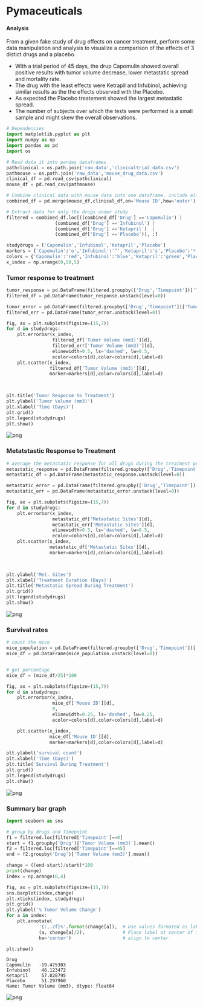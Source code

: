 
# Pymaceuticals

#### Analysis
From a given fake study of drug effects on cancer treatment, perform some data manipulation and analysis to visualize a comparison of the effects of 3 distict drugs and a placebo. 
- With a trial period of 45 days, the drup Capomulin showed overall positive results with tumor volume decrease, lower metastatic spread and mortality rate. 
- The drug with the least effects were Ketrapil and Infubinol, achieving similar results as the the effects observed with the Placebo.
- As expected the Placebo treatement showed the largest metastatic spread.
- The number of subjects over which the tests were performed is a small sample and might skew the overall observations.


```python
# Dependencies
import matplotlib.pyplot as plt
import numpy as np
import pandas as pd
import os
```


```python
# Read data it into pandas dataframes
pathclinical = os.path.join('raw_data','clinicaltrial_data.csv')
pathmouse = os.path.join('raw_data','mouse_drug_data.csv')
clinical_df = pd.read_csv(pathclinical)
mouse_df = pd.read_csv(pathmouse)
```


```python
# Combine clinical data with mouse data into one dataframe. include all rows
combined_df = pd.merge(mouse_df,clinical_df,on='Mouse ID',how='outer')
```


```python
# Extract data for only the drugs under study 
filtered = combined_df.loc[((combined_df['Drug'] =='Capomulin') |
                  (combined_df['Drug'] =='Infubinol') |
                  (combined_df['Drug'] =='Ketapril')  |
                  (combined_df['Drug'] =='Placebo')), :]

studydrugs = ['Capomulin','Infubinol','Ketapril','Placebo']
markers = {'Capomulin':'o','Infubinol':'^','Ketapril':'s','Placebo':'*'}
colors = {'Capomulin':'red','Infubinol':'blue','Ketapril':'green','Placebo':'magenta'}
x_index = np.arange(0,50,5)
```

### Tumor response to treatment


```python
tumor_response = pd.DataFrame(filtered.groupby(['Drug','Timepoint'])['Tumor Volume (mm3)'].mean())
filtered_df = pd.DataFrame(tumor_response.unstack(level=0))

tumor_error = pd.DataFrame(filtered.groupby(['Drug','Timepoint'])['Tumor Volume (mm3)'].sem())
filtered_err = pd.DataFrame(tumor_error.unstack(level=0))

fig, ax = plt.subplots(figsize=(15,7))
for d in studydrugs:
    plt.errorbar(x_index, 
                 filtered_df['Tumor Volume (mm3)'][d], 
                 filtered_err['Tumor Volume (mm3)'][d],
                 elinewidth=0.5, ls='dashed', lw=0.5, 
                 ecolor=colors[d],color=colors[d],label=d)
    plt.scatter(x_index,
                filtered_df['Tumor Volume (mm3)'][d],
                marker=markers[d],color=colors[d],label=d)

    
```


```python
plt.title('Tumor Response to Treatment')
plt.ylabel('Tumor Volume (mm3)')
plt.xlabel('Time (Days)')
plt.grid()
plt.legend(studydrugs)
plt.show()
```


![png](figures/output_8_0.png)


### Metatstastic Response to Treatment


```python
# average the metastatic response for all drugs during the treatment period
metastatic_response = pd.DataFrame(filtered.groupby(['Drug','Timepoint'])['Metastatic Sites'].mean())
metastatic_df = pd.DataFrame(metastatic_response.unstack(level=0))

metastatic_error = pd.DataFrame(filtered.groupby(['Drug','Timepoint'])['Metastatic Sites'].sem())
metastatic_err = pd.DataFrame(metastatic_error.unstack(level=0))

fig, ax = plt.subplots(figsize=(15,7))
for d in studydrugs:
    plt.errorbar(x_index, 
                 metastatic_df['Metastatic Sites'][d], 
                 metastatic_err['Metastatic Sites'][d],
                 elinewidth=0.5, ls='dashed', lw=0.5, 
                 ecolor=colors[d],color=colors[d],label=d)
    plt.scatter(x_index,
                metastatic_df['Metastatic Sites'][d],
                marker=markers[d],color=colors[d],label=d)

    
```


```python
plt.ylabel('Met. Sites')
plt.xlabel('Treatment Duration (Days)')
plt.title('Metastatic Spread During Treatment')
plt.grid()
plt.legend(studydrugs)
plt.show()
```


![png](figures/output_11_0.png)


### Survival rates


```python
# count the mice 
mice_population = pd.DataFrame(filtered.groupby(['Drug','Timepoint'])['Mouse ID'].count())
mice_df = pd.DataFrame(mice_population.unstack(level=0))


# get percentage
mice_df = (mice_df/25)*100

fig, ax = plt.subplots(figsize=(15,7))
for d in studydrugs:
    plt.errorbar(x_index, 
                 mice_df['Mouse ID'][d], 
                 0,
                 elinewidth=0.25, ls='dashed', lw=0.25, 
                 ecolor=colors[d],color=colors[d],label=d)

    plt.scatter(x_index,
                mice_df['Mouse ID'][d],
                marker=markers[d],color=colors[d],label=d)

```


```python
plt.ylabel('survival count')
plt.xlabel('Time (Days)')
plt.title('Survival During Treatment')
plt.grid()
plt.legend(studydrugs)
plt.show()
```


![png](figures/output_14_0.png)


### Summary bar graph


```python
import seaborn as sns

# group by drugs and Timepoint 
f1 = filtered.loc[filtered['Timepoint']==0]
start = f1.groupby('Drug')['Tumor Volume (mm3)'].mean()
f2 = filtered.loc[filtered['Timepoint']==45]
end = f2.groupby('Drug')['Tumor Volume (mm3)'].mean()

change = ((end-start)/start)*100
print(change)
index = np.arange(0,4)

fig, ax = plt.subplots(figsize=(15,7))
sns.barplot(index,change)
plt.xticks(index, studydrugs)
plt.grid()
plt.ylabel('% Tumor Volume Change')
for a in index:
    plt.annotate(
            '{:,.2f}%'.format(change[a]),  # Use values formated as label
            (a, change[a]/2),              # Place label at center of the bar
            ha='center')                   # align to center

plt.show()
```

    Drug
    Capomulin   -19.475303
    Infubinol    46.123472
    Ketapril     57.028795
    Placebo      51.297960
    Name: Tumor Volume (mm3), dtype: float64



![png](figures/output_16_1.png)

